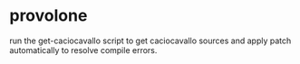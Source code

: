 provolone
=========

run the get-caciocavallo script to get caciocavallo sources and apply patch automatically to resolve compile errors.

